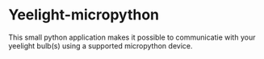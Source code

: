 # Yeelight-micropython
This small python application makes it possible to communicatie with your yeelight bulb(s) using a supported micropython device.